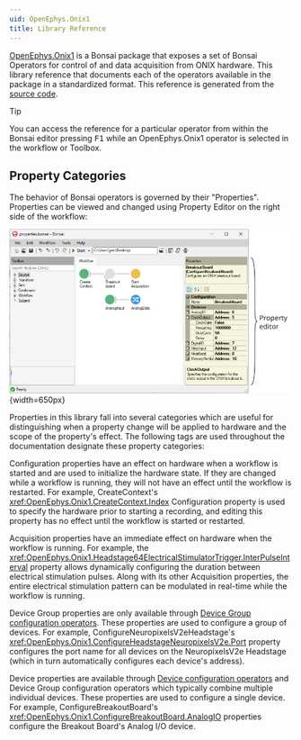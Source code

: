 ```yaml
---
uid: OpenEphys.Onix1
title: Library Reference
---
```


[OpenEphys.Onix1](https://github.com/open-ephys/bonsai-onix1) is a Bonsai
package that exposes a set of Bonsai Operators for control of and data
acquisition from ONIX hardware. This library reference that documents each of
the operators available in the package in a standardized format. This reference
is generated from the [source code](https://github.com/open-ephys/bonsai-onix1).

> [!TIP]
> You can access the reference for a particular operator from within the Bonsai
> editor pressing <kbd>F1</kbd> while an OpenEphys.Onix1 operator is selected in
> the workflow or Toolbox.

## Property Categories
The behavior of Bonsai operators is governed by their "Properties".
Properties can be viewed and changed using Property Editor on the right side of
the workflow:

![Bonsai property editor](../images/properties-pane.webp){width=650px}

Properties in this library fall into several categories which are useful for
distinguishing when a property change will be applied to hardware and the scope
of the property's effect. The following tags are used throughout the
documentation designate these property categories:

<span class="badge oe-badge-border oe-badge-yellow"
id="configuration">Configuration</span> properties have an effect on hardware
when a workflow is started and are used to initialize the hardware state. If
they are changed while a workflow is running, they will not have an effect until
the workflow is restarted. For example, CreateContext's
<xref:OpenEphys.Onix1.CreateContext.Index> Configuration property is used to
specify the hardware prior to starting a recording, and editing this property
has no effect until the workflow is started or restarted.

<span class="badge oe-badge-border oe-badge-blue"
id="acquisition">Acquisition</span> properties have an immediate effect on
hardware when the workflow is running. For example, the
<xref:OpenEphys.Onix1.Headstage64ElectricalStimulatorTrigger.InterPulseInterval>
property allows dynamically configuring the duration between electrical
stimulation pulses. Along with its other Acquisition properties, the entire
electrical stimulation pattern can be modulated in real-time while the workflow
is running.

<span class="badge oe-badge-border oe-badge-green" id="device-group">Device
Group</span> properties are only available through [Device Group configuration
operators](xref:configure). These properties are used to configure a group of
devices. For example, ConfigureNeuropixelsV2eHeadstage's
<xref:OpenEphys.Onix1.ConfigureHeadstageNeuropixelsV2e.Port> property
configures the port name for all devices on the NeuropixelsV2e Headstage (which
in turn automatically configures each device's address).

<span class="badge oe-badge-border oe-badge-purple" id="device">Device</span>
properties are available through [Device configuration
operators](xref:device-configure) and Device Group configuration operators which
typically combine multiple individual devices. These properties are used to
configure a single device. For example, ConfigureBreakoutBoard's
<xref:OpenEphys.Onix1.ConfigureBreakoutBoard.AnalogIO> properties configure the
Breakout Board's Analog I/O device.
